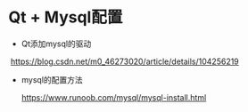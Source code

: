 # Qt + Mysql配置

-  Qt添加mysql的驱动

​		https://blog.csdn.net/m0_46273020/article/details/104256219

- mysql的配置方法

  https://www.runoob.com/mysql/mysql-install.html